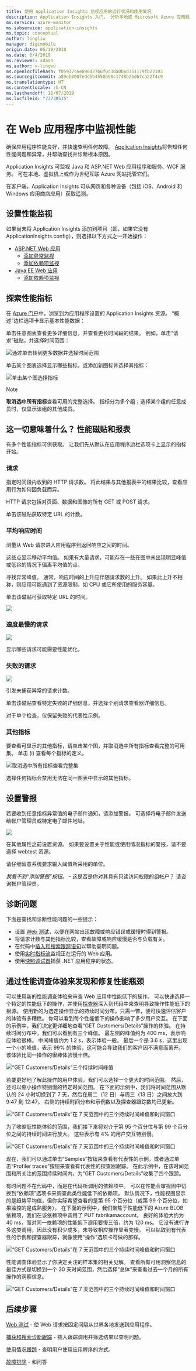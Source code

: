 ```yaml
---
title: 使用 Application Insights 监视应用的运行状况和使用情况
description: Application Insights 入门。 分析本地或 Microsoft Azure 应用程序的使用情况、可用性和性能。
ms.service: azure-monitor
ms.subservice: application-insights
ms.topic: conceptual
author: lingliw
manager: digimobile
origin.date: 05/10/2018
ms.date: 6/4/2019
ms.reviewer: sdash
ms.author: v-lingwu
ms.openlocfilehash: f05937c6e896d27b6f0c3da0b6d351179fb22183
ms.sourcegitcommit: a89eb0007edd5b4558b98c1748b2bd67ca22f4c9
ms.translationtype: HT
ms.contentlocale: zh-CN
ms.lasthandoff: 11/07/2019
ms.locfileid: "73730515"
---
```

# <a name="monitor-performance-in-web-applications"></a>在 Web 应用程序中监视性能


确保应用程序性能良好，并快速查明任何故障。 [Application Insights][start]将告知任何性能问题和异常，并帮助查找并诊断根本原因。

Application Insights 可监视 Java 和 ASP.NET Web 应用程序和服务、WCF 服务。 可在本地、虚拟机上或作为世纪互联 Azure 网站托管它们。 

在客户端，Application Insights 可从网页和各种设备（包括 iOS、Android 和 Windows 应用商店应用）获取遥测。

<a name="setup"></a>
## <a name="set-up-performance-monitoring"></a>设置性能监视
如果尚未将 Application Insights 添加到项目（即，如果它没有 ApplicationInsights.config），则选择以下方式之一开始操作：

* [ASP.NET Web 应用](../../azure-monitor/app/asp-net.md)
  * [添加异常监视](../../azure-monitor/app/asp-net-exceptions.md)
  * [添加依赖项监视](../../azure-monitor/app/monitor-performance-live-website-now.md)
* [Java EE Web 应用](../../azure-monitor/app/java-get-started.md)
  * [添加依赖项监视](../../azure-monitor/app/java-agent.md)

<a name="view"></a>
## <a name="exploring-performance-metrics"></a>探索性能指标
在 [Azure 门户](https://portal.azure.cn)中，浏览到为应用程序设置的 Application Insights 资源。 “概述”边栏选项卡显示基本性能数据：

单击任意图表查看更多详细信息，并查看更长时间段的结果。 例如，单击“请求”磁贴，并选择时间范围：

![通过单击转到更多数据并选择时间范围](./media/web-monitor-performance/appinsights-48metrics.png)

单击某个图表选择显示哪些指标，或添加新图标并选择其指标：

![单击某个图选择指标](./media/web-monitor-performance/appinsights-61perfchoices.png)

> [!NOTE]
> **取消选中所有指标**查看可用的完整选择。 指标分为多个组；选择某个组的任意成员时，仅显示该组的其他成员。

<a name="metrics"></a>
## <a name="what-does-it-all-mean-performance-tiles-and-reports"></a>这一切意味着什么？ 性能磁贴和报表
有多个性能指标可供获取。 让我们先从默认在应用程序边栏选项卡上显示的指标开始。

### <a name="requests"></a>请求
指定时间段内收到的 HTTP 请求数。 将此结果与其他报表中的结果比较，查看应用行为如何因负载而异。

HTTP 请求包括对页面、数据和图像的所有 GET 或 POST 请求。

单击该磁贴获取特定 URL 的计数。

### <a name="average-response-time"></a>平均响应时间
测量从 Web 请求进入应用程序到返回响应之间的时间。

这些点显示移动平均值。 如果有大量请求，可能存在一些在图中未出现明显峰值或低谷的情况下偏离平均值的点。

寻找异常峰值。 通常，响应时间的上升应伴随请求数的上升。 如果此上升不相称，则应用可能遇到了资源限制，如 CPU 或它所使用的服务容量。

单击该磁贴可获取特定 URL 的时间。

![](./media/web-monitor-performance/appinsights-42reqs.png)

### <a name="slowest-requests"></a>速度最慢的请求
![](./media/web-monitor-performance/appinsights-44slowest.png)

显示哪些请求可能需要性能优化。

### <a name="failed-requests"></a>失败的请求
![](./media/web-monitor-performance/appinsights-46failed.png)

引发未捕获异常的请求计数。

单击该磁贴查看特定失败的详细信息，并选择个别请求查看器详细信息。 

对于单个检查，仅保留失败的代表性示例。

### <a name="other-metrics"></a>其他指标
要查看可显示的其他指标，请单击某个图，并取消选中所有指标查看完整的可用集。 单击 (i) 查看每个指标的定义。

![取消选中所有指标查看完整集](./media/web-monitor-performance/appinsights-62allchoices.png)

选择任何指标会禁用无法在同一图表中显示的其他指标。

## <a name="set-alerts"></a>设置警报
若要收到任意指标异常值的电子邮件通知，请添加警报。 可选择将电子邮件发送给帐户管理员或特定电子邮件地址。

![](./media/web-monitor-performance/appinsights-413setMetricAlert.png)

在其他属性之前设置资源。 如果要设置关于性能或使用情况指标的警报，请不要选择 webtest 资源。

请仔细留意系统要求输入阈值所采用的单位。

*我看不到“添加警报”按钮。* - 这是否是你对其具有只读访问权限的组帐户？ 请咨询帐户管理员。

<a name="diagnosis"></a>
## <a name="diagnosing-issues"></a>诊断问题
下面是查找和诊断性能问题的一些提示：

* 设置 [Web 测试][availability]，以便在网站出现故障或响应错误或缓慢时得到警报。 
* 将请求计数与其他指标比较，查看故障或响应缓慢是否与负载有关。
* 在代码中[插入和搜索跟踪语句][diagnostic]以帮助查明问题。
* 使用[实时指标流][livestream]监视正在运行的 Web 应用。
* 使用[快照调试器][snapshot]捕获 .NET 应用程序的状态。

## <a name="find-and-fix-performance-bottlenecks-with-performance-investigation-experience"></a>通过性能调查体验来发现和修复性能瓶颈

可以使用新的性能调查体验来审查 Web 应用中性能低下的操作。 可以快速选择一个特定的性能低下的操作，并使用[探查器](../../azure-monitor/app/profiler.md)深入到代码中来查明导致操作性能低下的根源。 使用新的为选定操作显示的持续时间分布，只需一瞥，便可快速评估客户的体验有多糟糕。 你可以看到每个性能低下的操作影响了多少用户交互。 在下面的示例中，我们决定更详细地查看“GET Customers/Details”操作的体验。 在持续时间分布中，我们可以看到有三个峰值。 最左侧的峰值约为 400 ms，表示响应体验很棒。 中间峰值约为 1.2 s，表示体验一般。 最后一个是 3.6 s，这里出现一个小的峰值，表示 99% 的体验，这可能会导致我们的客户因不满意而离开。 该体验比同一操作的很棒体验慢十倍。 

![“GET Customers/Details”三个持续时间峰值](./media/web-monitor-performance/PerformanceTriageViewZoomedDistribution.png)

若要更好地了解此操作的用户体验，我们可以选择一个更大的时间范围。 然后，还可以缩小操作特别慢的特定时间范围。 在下面的示例中，我们将时间范围从默认的 24 小时切换到了 7 天，然后在周二（12 日）与周三（13 日）之间放大到 9:47 到 12:47。 右侧的持续时间分布和示例数以及探查器跟踪数均已更新。

![“GET Customers/Details”在 7 天范围中的三个持续时间峰值和时间窗口](./media/web-monitor-performance/PerformanceTriageView7DaysZoomedTrend.png)

为了收缩低性能体验的范围，我们接下来将对介于第 95 个百分位与第 99 个百分位之间的持续时间进行放大。 这些表示有 4% 的用户交互特别慢。

![“GET Customers/Details”在 7 天范围中的三个持续时间峰值和时间窗口](./media/web-monitor-performance/PerformanceTriageView7DaysZoomedTrendZoomed95th99th.png)

现在，我们可以通过单击“Samples”按钮来查看有代表性的示例，或者通过单击“Profiler traces”按钮来查看有代表性的探查器跟踪。 在此示例中，在该时间范围和所关注的范围持续时间内，为“GET Customers/Details”收集了四个跟踪。

有时问题不在代码中，而是在代码所调用的依赖项中。 可以在性能会审视图中切换到“依赖项”选项卡来调查此类性能低下的依赖项。 默认情况下，性能视图显示的是趋势平均值，但你实际希望查看的是第 95 个百分位（或第 99 个百分位，如果监控的是成熟服务）。 在下面的示例中，我们聚焦于性能低下的 Azure BLOB 依赖项，我们在该依赖项中调用了 PUT fabrikamaccount。 良好的体验大约为 40 ms，而对同一依赖项的性能低下调用要慢三倍，约为 120 ms。 它没有进行许多这类调用，因此没有积少成多，未导致相应操作显著变慢。 可以钻取到有代表性的示例和探查器跟踪，就像使用“操作”选项卡可做的那样。

![“GET Customers/Details”在 7 天范围中的三个持续时间峰值和时间窗口](./media/web-monitor-performance/SlowDependencies95thTrend.png)

性能调查体验显示了你决定关注的样本集的相关见解。 查看所有可用洞察信息的最佳方式是切换到一个 30 天时间范围，然后选择“总体”来查看过去一个月的所有操作的洞察信息。

![“GET Customers/Details”在 7 天范围中的三个持续时间峰值和时间窗口](./media/web-monitor-performance/Performance30DayOveralllnsights.png)


<a name="next"></a>
## <a name="next-steps"></a>后续步骤
[Web 测试][availability] - 使 Web 请求按固定间隔从世界各地发送到应用程序。

[捕获和搜索诊断跟踪][diagnostic] - 插入跟踪调用并筛选结果以查明问题。

[使用情况跟踪][usage] - 查明用户使用应用程序的方式。

[故障排除][qna] - 和问答



<!--Link references-->

[availability]: ../../azure-monitor/app/monitor-web-app-availability.md
[diagnostic]: ../../azure-monitor/app/diagnostic-search.md
[greenbrown]: ../../azure-monitor/app/asp-net.md
[qna]: ../../azure-monitor/app/troubleshoot-faq.md
[redfield]: ../../azure-monitor/app/monitor-performance-live-website-now.md
[start]: ../../azure-monitor/app/app-insights-overview.md
[usage]: usage-overview.md
[livestream]: ../../azure-monitor/app/live-stream.md
[snapshot]: ../../azure-monitor/app/snapshot-debugger.md







